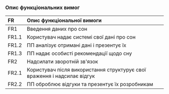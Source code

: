 ### Опис функціональних вимог


|FR     |Опис функціональної вимоги|
|:-     |:-                        |
|FR1    |Введення даних про сон   |
|FR1.1  |Користувач надає системі свої дані про сон |
|FR1.2  |ПП аналізує отримані дані і презентує їх |
|FR1.3  |ПП надає особисті рекомендації щодо сну |
|FR2    |Надсилати зворотній зв'язок |
|FR2.1  |Користувач після використання структурує свої враження і надсилає відгук |
|FR2.2  |ПП оброблює відгуки та презентує їх розробникам |
